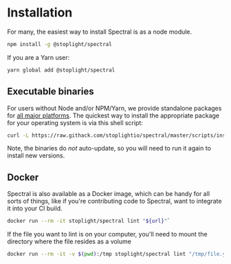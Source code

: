 
# Installation

For many, the easiest way to install Spectral is as a node module. 

```bash
npm install -g @stoplight/spectral
```

If you are a Yarn user:

```bash
yarn global add @stoplight/spectral
```

## Executable binaries

For users without Node and/or NPM/Yarn, we provide standalone packages for [all major platforms](https://github.com/stoplightio/spectral/releases). The quickest way to install the appropriate package for your operating system is via this shell script:

```bash
curl -L https://raw.githack.com/stoplightio/spectral/master/scripts/install.sh | sh
```

Note, the binaries do _not_ auto-update, so you will need to run it again to install new versions.

## Docker

Spectral is also available as a Docker image, which can be handy for all sorts of things, like if you're contributing code to Spectral, want to integrate it into your CI build.

```bash
docker run --rm -it stoplight/spectral lint "${url}"`
```

If the file you want to lint is on your computer, you'll need to mount the directory where the file resides as a volume

```bash
docker run --rm -it -v $(pwd):/tmp stoplight/spectral lint "/tmp/file.yaml"
```
